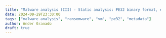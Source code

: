 ```yaml
---
title: "Malware analysis (III) - Static analysis: PE32 binary format, entropy and obfuscation technique indicators"
date: 2024-09-29T23:30:00
tags: ["malware analysis", "ransomware", "vm", "pe32", "metadata"]
author: Ander Granado
draft: true
---
```

